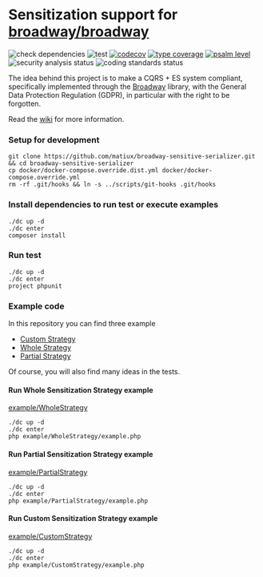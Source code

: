 Sensitization support for [broadway/broadway](https://github.com/broadway/broadway)
===

![check dependencies](https://github.com/matiux/broadway-sensitive-serializer/actions/workflows/check-dependencies.yml/badge.svg)
![test](https://github.com/matiux/broadway-sensitive-serializer/actions/workflows/tests.yml/badge.svg)
[![codecov](https://codecov.io/gh/matiux/broadway-sensitive-serializer/branch/master/graph/badge.svg)](https://codecov.io/gh/matiux/broadway-sensitive-serializer)
[![type coverage](https://shepherd.dev/github/matiux/broadway-sensitive-serializer/coverage.svg)](https://shepherd.dev/github/matiux/broadway-sensitive-serializer)
[![psalm level](https://shepherd.dev/github/matiux/broadway-sensitive-serializer/level.svg)](https://shepherd.dev/github/matiux/broadway-sensitive-serializer)
![security analysis status](https://github.com/matiux/broadway-sensitive-serializer/actions/workflows/security-analysis.yml/badge.svg)
![coding standards status](https://github.com/matiux/broadway-sensitive-serializer/actions/workflows/coding-standards.yml/badge.svg)

The idea behind this project is to make a CQRS + ES system compliant, specifically implemented through
the [Broadway](https://github.com/broadway/broadway) library, with the General Data Protection Regulation (GDPR),
in particular with the right to be forgotten.

Read the [wiki](https://github.com/matiux/broadway-sensitive-serializer/wiki) for more information.

### Setup for development

```shell
git clone https://github.com/matiux/broadway-sensitive-serializer.git && cd broadway-sensitive-serializer
cp docker/docker-compose.override.dist.yml docker/docker-compose.override.yml
rm -rf .git/hooks && ln -s ../scripts/git-hooks .git/hooks
```

### Install dependencies to run test or execute examples
```shell
./dc up -d
./dc enter
composer install
```

### Run test
```shell
./dc up -d
./dc enter
project phpunit
```

### Example code
In this repository you can find three example

* [Custom Strategy](https://github.com/matiux/broadway-sensitive-serializer/wiki/%5BIT%5D-3.Moduli#custom-strategy)
* [Whole Strategy](https://github.com/matiux/broadway-sensitive-serializer/wiki/%5BIT%5D-3.Moduli#whole-strategy)
* [Partial Strategy](https://github.com/matiux/broadway-sensitive-serializer/wiki/%5BIT%5D-3.Moduli#partial-strategy)

Of course, you will also find many ideas in the tests.

#### Run Whole Sensitization Strategy example
[example/WholeStrategy](example/WholeStrategy)
```shell
./dc up -d
./dc enter
php example/WholeStrategy/example.php
```
#### Run Partial Sensitization Strategy example
[example/PartialStrategy](example/PartialStrategy)
```shell
./dc up -d
./dc enter
php example/PartialStrategy/example.php
```

#### Run Custom Sensitization Strategy example
[example/CustomStrategy](example/CustomStrategy)
```shell
./dc up -d
./dc enter
php example/CustomStrategy/example.php
```